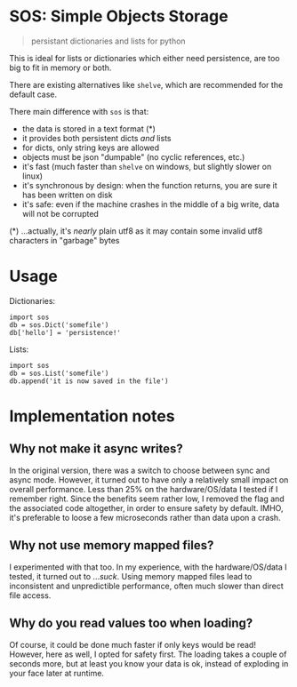 SOS: Simple Objects Storage
===========================

> persistant dictionaries and lists for python

This is ideal for lists or dictionaries which either need persistence,
are too big to fit in memory or both.

There are existing alternatives like `shelve`, which are recommended for the default case.

There main difference with `sos` is that:
- the data is stored in a text format (*)
- it provides both persistent dicts *and* lists
- for dicts, only string keys are allowed
- objects must be json "dumpable" (no cyclic references, etc.)
- it's fast (much faster than `shelve` on windows, but slightly slower on linux)
- it's synchronous by design: when the function returns, you are sure it has been written on disk
- it's safe: even if the machine crashes in the middle of a big write, data will not be corrupted

(*) ...actually, it's *nearly* plain utf8 as it may contain some invalid utf8 characters in "garbage" bytes

Usage
=====

Dictionaries:
```
import sos
db = sos.Dict('somefile')
db['hello'] = 'persistence!'
```

Lists:
```
import sos
db = sos.List('somefile')
db.append('it is now saved in the file')
```


Implementation notes
====================

Why not make it async writes?
-----------------------------
In the original version, there was a switch to choose between sync and async mode.
However, it turned out to have only a relatively small impact on overall performance.
Less than 25% on the hardware/OS/data I tested if I remember right.
Since the benefits seem rather low, I removed the flag and the associated code altogether, 
in order to ensure safety by default.
IMHO, it's preferable to loose a few microseconds rather than data upon a crash.

Why not use memory mapped files?
--------------------------------
I experimented with that too. In my experience, with the hardware/OS/data I tested,
it turned out to ...*suck*. Using memory mapped files lead to inconsistent and unpredictible performance,
often much slower than direct file access.

Why do you read values too when loading?
----------------------------------------
Of course, it could be done much faster if only keys would be read!
However, here as well, I opted for safety first.
The loading takes a couple of seconds more, but at least you know your data is ok,
instead of exploding in your face later at runtime.